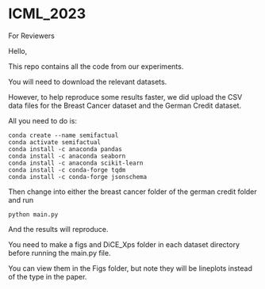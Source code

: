# ICML_2023
For Reviewers

Hello,

This repo contains all the code from our experiments.

You will need to download the relevant datasets.

However, to help reproduce some results faster, we did upload the CSV data files for the Breast Cancer dataset and the German Credit dataset.

All you need to do is:

```
conda create --name semifactual
conda activate semifactual
conda install -c anaconda pandas
conda install -c anaconda seaborn
conda install -c anaconda scikit-learn
conda install -c conda-forge tqdm
conda install -c conda-forge jsonschema
```

Then change into either the breast cancer folder of the german credit folder and run
```
python main.py
```
And the results will reproduce. 

You need to make a figs and DiCE_Xps folder in each dataset directory before running the main.py file.

You can view them in the Figs folder, but note they will be lineplots instead of the type in the paper.


